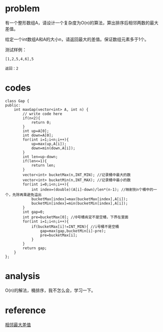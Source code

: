 # problem
有一个整形数组A，请设计一个复杂度为O(n)的算法，算出排序后相邻两数的最大差值。

给定一个int数组A和A的大小n，请返回最大的差值。保证数组元素多于1个。

测试样例：
```
[1,2,5,4,6],5
```
```
返回：2
```

# codes
```
class Gap {
public:
    int maxGap(vector<int> A, int n) {
        // write code here
        if(n<2){
            return 0;
        }
        int up=A[0];
        int down=A[0];
        for(int i=1;i<n;i++){
            up=max(up,A[i]);
            down=min(down,A[i]);
        }
        int len=up-down;
        if(len<=1){
            return len;
        }
        vector<int> bucketMax(n,INT_MIN); //记录桶中最大的数 
        vector<int> bucketMin(n,INT_MAX); //记录桶中最小的数
        for(int i=0;i<n;i++){
            int index=(double)(A[i]-down)/len*(n-1); //映射到n个桶中的一个，先除再乘避免溢出
            bucketMax[index]=max(bucketMax[index],A[i]);
            bucketMin[index]=min(bucketMin[index],A[i]);
        }
        int gap=0;
        int pre=bucketMax[0]; //0号桶肯定不是空桶，下界在里面  
        for(int i=1;i<n;i++){
            if(bucketMax[i]!=INT_MIN){ //i号桶不是空桶 
                gap=max(gap,bucketMin[i]-pre);
                pre=bucketMax[i];
            }
        }
        return gap;
    }
};
```

# analysis
O(n)的解法，桶排序，我不怎么会，学习一下。

# reference
[相邻最大差值][1]

[1]: https://blog.csdn.net/hnzziafyz/article/details/51353065